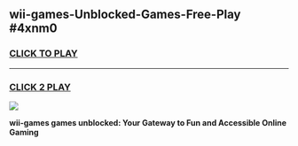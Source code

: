 
## wii-games-Unblocked-Games-Free-Play #4xnm0
<h3>
<a href="https://us.freeplayer.one?title=wii-games&ref=9M">CLICK TO PLAY</a></h3>
<hr>

<h3>
<a href="https://us.freeplayer.one?title=wii-games&ref=9M">CLICK 2 PLAY</a>
  
</h3>

<a href="https://us.freeplayer.one?title=wii-games&ref=9M"><img src="https://clearcache.store/games.png"></a>


**wii-games games unblocked: Your Gateway to Fun and Accessible Online Gaming**
